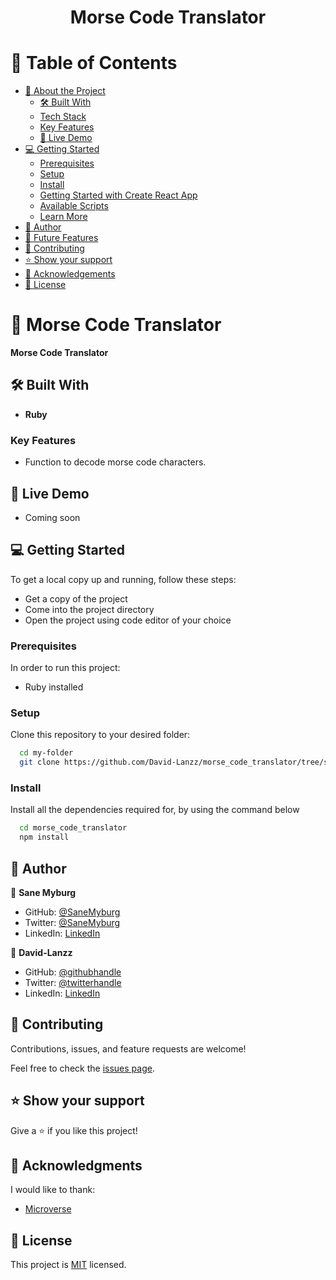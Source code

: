 <div align="center">
  <h1><b>Morse Code Translator</b></h1>
</div>

<!-- TABLE OF CONTENTS -->

# 📗 Table of Contents

- [📖 About the Project](#about-project)
  - [🛠 Built With](#built-with)
  - [Tech Stack](#tech-stack)
  - [Key Features](#key-features)
  - [🚀 Live Demo](#live-demo)
- [💻 Getting Started](#getting-started)
  - [Prerequisites](#prerequisites)
  - [Setup](#setup)
  - [Install](#install)
  - [Getting Started with Create React App](#getting-started-React)
  - [Available Scripts](#available-scripts)
  - [Learn More](#learn-more)
- [👥 Author](#author)
- [🔭 Future Features](#future-features)
- [🤝 Contributing](#contributing)
- [⭐️ Show your support](#support)
- [🙏 Acknowledgements](#acknowledgements)
- [📝 License](#license)

<!-- PROJECT DESCRIPTION -->

# 📖 Morse Code Translator <a name="about-project"></a>

**Morse Code Translator**
> 

## 🛠 Built With <a name="built-with"></a>

- **Ruby**

<!-- Features -->

### Key Features <a name="key-features"></a>

- Function to decode morse code characters.

<!-- LIVE DEMO -->

 ## 🚀 Live Demo <a name="live-demo"></a>

- Coming soon

<!-- GETTING STARTED -->

## 💻 Getting Started <a name="getting-started"></a>

To get a local copy up and running, follow these steps:
- Get a copy of the project
- Come into the project directory
- Open the project using code editor of your choice

### Prerequisites <a name="prerequisites"></a>

In order to run this project:
 - Ruby installed

### Setup <a name="setup"></a>

Clone this repository to your desired folder:


```sh
  cd my-folder
  git clone https://github.com/David-Lanzz/morse_code_translator/tree/setup
```

### Install <a name="install"></a>

Install all the dependencies required for, by using the command below

```sh
  cd morse_code_translator
  npm install
```

<!-- AUTHOR -->

## 👥 Author <a name="author"></a>

👤 **Sane Myburg**
- GitHub: [@SaneMyburg](https://github.com/SaneMyburg)
- Twitter: [@SaneMyburg](https://twitter.com/SaneMyburg)
- LinkedIn: [LinkedIn](https://www.linkedin.com/in/sane-myburg/)

👤 **David-Lanzz**
- GitHub: [@githubhandle](https://github.com/David-Lanzz/)
- Twitter: [@twitterhandle](https://twitter.com/LanzzDavid)
- LinkedIn: [LinkedIn](https://linkedin.com/in/david-lanzz)

<!-- CONTRIBUTING -->

## 🤝 Contributing <a name="contributing"></a>

Contributions, issues, and feature requests are welcome!

Feel free to check the [issues page](https://github.com/David-Lanzz/morse_code_translator/issues).

<!-- SUPPORT -->

## ⭐️ Show your support <a name="support"></a>

Give a ⭐️ if you like this project!

<!-- ACKNOWLEDGEMENTS -->

## 🙏 Acknowledgments <a name="acknowledgements"></a>

I would like to thank:
- [Microverse](www.microverse.com)

<!-- LICENSE -->

## 📝 License <a name="license"></a>

This project is [MIT](./LICENSE) licensed.